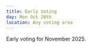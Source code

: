 ```yaml
---
title: Early Voting
day: Mon Oct 20th
location: Any voting area
---
```


Early voting for November 2025.
